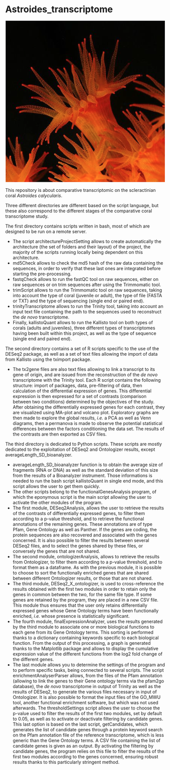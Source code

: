 # Astroides_transcriptome

<p align="center">
  <img src="https://github.com/MarcMeynadier/Astroides_transcriptome/blob/master/pictures/astroides.png?raw=true" alt="Astroides calycularis"/>
</p>
  
This repository is about comparative transcriptomic on the scleractinian coral *Astroides calycularis*.

Three different directories are different based on the script language, but these also correspond to the different stages of the comparative coral transcriptome study.

The first directory contains scripts written in bash, most of which are designed to be run on a remote server. 
* The script architectureProjectSetting allows to create automatically the architecture (the set of folders and their layout) of the project, the majority of the scripts running locally being dependent on this architecture. 
* md5Check allows to check the md5 hash of the raw data containing the sequences, in order to verify that these last ones are integrated before starting the pre-processing. 
* fastqCheck allows to run the fastQC tool on raw sequences, either on raw sequences or on trim sequences after using the Trimmomatic tool. 
* trimScript allows to run the Trimmomatic tool on raw sequences, taking into account the type of coral (juvenile or adult), the type of file (FASTA or TXT) and the type of sequencing (single end or paired end). 
* trinityTranscriptome allows to run the Trinity tool, taking into account an input text file containing the path to the sequences used to reconstruct the *de novo* transcriptome. 
* Finally, kallistoQuant allows to run the Kallisto tool on both types of corals (adults and juveniles), three different types of transcriptomes having been built within this project, as well as the type of sequence (single end and paired end).

The second directory contains a set of R scripts specific to the use of the DESeq2 package, as well as a set of text files allowing the import of data from Kallisto using the tximport package. 
* The tx2gene files are also text files allowing to link a transcript to its gene of origin, and are issued from the reconstruction of the *de novo* transcriptome with the Trinity tool. Each R script contains the following structure: import of packages, data, pre-filtering of data, then calculation of the differential expression of genes. This differential expression is then expressed for a set of contrasts (comparison between two conditions) determined by the objectives of the study. After obtaining the differentially expressed genes for each contrast, they are visualized using MA-plot and volcano plot. Exploratory graphs are then made to explore the global results, *i.e.* a PCA as well as Venn diagrams, then a permanova is made to observe the potential statistical differences between the factors conditioning the data set. The results of the contrasts are then exported as CSV files.

The third directory is dedicated to Python scripts. These scripts are mostly dedicated to the exploitation of DESeq2 and Ontologizer results, except averageLength_SD_bioanalyzer. 
* averageLength_SD_bioanalyzer function is to obtain the average size of fragments (RNA or DNA) as well as the standard deviation of this size from the results of a Bioanalyzer instrument. Those informations is needed to run the bash script kallistoQuant in single end mode, and this script allows the user to get them quickly. 
* The other scripts belong to the functionalGenesAnalysis program, of which the eponymous script is the main script allowing the user to activate the other modules of the program. 
* The first module, DESeq2Analysis, allows the user to retrieve the results of the contrasts of differentially expressed genes, to filter them according to a p-value threshold, and to retrieve the functional annotations of the remaining genes. These annotations are of type Pfam, Gene Ontology as well as Panther. If the genes are coding, the protein sequences are also recovered and associated with the genes concerned. It is also possible to filter the results between several DESeq2 files, and to select the genes shared by these files, or conversely the genes that are not shared.
* The second module, ontologizerAnalysis, allows to retrieve the results from Ontologizer, to filter them according to a p-value threshold, and to format them as a dataframe. As with the previous module, it is possible to choose to sort the functionally enriched genes that are shared between different Ontologizer results, or those that are not shared. 
* The third module, DESeq2_X_ontologizer, is used to cross-reference the results obtained with the first two modules in order to retain only the genes in common between the two, for the same file type. If some genes are retained by the program, they are placed in a new CSV file. This module thus ensures that the user only retains differentially expressed genes whose Gene Ontology terms have been functionally enriched, *i.e.* whose presence is statistically significant. 
* The fourth module, finalExpressionAnalyzer, uses the results generated by the third module to associate one or more biological functions to each gene from its Gene Ontology terms. This sorting is performed thanks to a dictionary containing keywords specific to each biological function. From the output of this processing, a graph is generated thanks to the Matplotlib package and allows to display the cumulative expression value of the different functions from the log2 fold change of the different genes.
* The last module allows you to determine the settings of the program and to perform specific tasks, being connected to several scripts. The script enrichmentAnalyserParser allows, from the files of the Pfam annotation (allowing to link the genes to their Gene ontology terms via the pfam2go database), the *de novo* transcriptome in output of Trinity as well as the results of DESeq2, to generate the various files necessary in input of Ontologizer. It is also possible to format the input files of the GO_MWU tool, another functional enrichment software, but which was not used afterwards. The thresholdSettings script allows the user to choose the p-value used to filter the results of the first two modules, set by default to 0.05, as well as to activate or deactivate filtering by candidate genes. This last option is based on the last script, getCandidates, which generates the list of candidate genes through a protein keyword search on the Pfam annotation file of the reference transcriptome, which is less generic than the Gene Ontology terms. A CSV file containing the list of candidate genes is given as an output. By activating the filtering by candidate genes, the program relies on this file to filter the results of the first two modules according to the genes concerned, ensuring robust results thanks to this particularly stringent method. 



